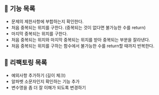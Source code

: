 ## 📖 기능 목록

- 문제의 제한사항에 부합하는지 확인한다.
- 처음 중복되는 위치를 구한다. (중복되는 것이 없다면 불가능한 수를 return)
- 마지막 중복되는 위치를 구한다.
- 처음 중복되는 위치와 마지막 중복되는 위치를 받아 중복되는 부분을 잘라낸다.
- 처음 중복되는 위치를 구하는 함수에서 불가능한 수를 return할 때까지 반복한다.

## 📌 리팩토링 목록

- 예외사항 추가하기 (길이 체크)
- 알파벳 소문자인지 확인하는 기능 추가
- 변수명을 좀 더 잘 이해가 되도록 변경하기
